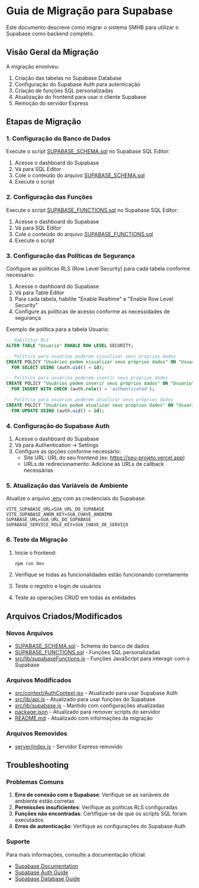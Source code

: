 # Guia de Migração para Supabase

Este documento descreve como migrar o sistema SMHB para utilizar o Supabase como backend completo.

## Visão Geral da Migração

A migração envolveu:
1. Criação das tabelas no Supabase Database
2. Configuração do Supabase Auth para autenticação
3. Criação de funções SQL personalizadas
4. Atualização do frontend para usar o cliente Supabase
5. Remoção do servidor Express

## Etapas de Migração

### 1. Configuração do Banco de Dados

Execute o script [SUPABASE_SCHEMA.sql](file:///c:/Users/sergi/Downloads/smhb-sistema-main/smhb-sistema-main/SUPABASE_SCHEMA.sql) no Supabase SQL Editor:

1. Acesse o dashboard do Supabase
2. Vá para SQL Editor
3. Cole o conteúdo do arquivo [SUPABASE_SCHEMA.sql](file:///c:/Users/sergi/Downloads/smhb-sistema-main/smhb-sistema-main/SUPABASE_SCHEMA.sql)
4. Execute o script

### 2. Configuração das Funções

Execute o script [SUPABASE_FUNCTIONS.sql](file:///c:/Users/sergi/Downloads/smhb-sistema-main/smhb-sistema-main/SUPABASE_FUNCTIONS.sql) no Supabase SQL Editor:

1. Acesse o dashboard do Supabase
2. Vá para SQL Editor
3. Cole o conteúdo do arquivo [SUPABASE_FUNCTIONS.sql](file:///c:/Users/sergi/Downloads/smhb-sistema-main/smhb-sistema-main/SUPABASE_FUNCTIONS.sql)
4. Execute o script

### 3. Configuração das Políticas de Segurança

Configure as políticas RLS (Row Level Security) para cada tabela conforme necessário:

1. Acesse o dashboard do Supabase
2. Vá para Table Editor
3. Para cada tabela, habilite "Enable Realtime" e "Enable Row Level Security"
4. Configure as políticas de acesso conforme as necessidades de segurança

Exemplo de política para a tabela Usuario:
```sql
-- Habilitar RLS
ALTER TABLE "Usuario" ENABLE ROW LEVEL SECURITY;

-- Política para usuários poderem visualizar seus próprios dados
CREATE POLICY "Usuários podem visualizar seus próprios dados" ON "Usuario"
  FOR SELECT USING (auth.uid() = id);

-- Política para usuários poderem inserir seus próprios dados
CREATE POLICY "Usuários podem inserir seus próprios dados" ON "Usuario"
  FOR INSERT WITH CHECK (auth.role() = 'authenticated');

-- Política para usuários poderem atualizar seus próprios dados
CREATE POLICY "Usuários podem atualizar seus próprios dados" ON "Usuario"
  FOR UPDATE USING (auth.uid() = id);
```

### 4. Configuração do Supabase Auth

1. Acesse o dashboard do Supabase
2. Vá para Authentication → Settings
3. Configure as opções conforme necessário:
   - Site URL: URL do seu frontend (ex: https://seu-projeto.vercel.app)
   - URLs de redirecionamento: Adicione as URLs de callback necessárias

### 5. Atualização das Variáveis de Ambiente

Atualize o arquivo [.env](file:///c:/Users/sergi/Downloads/smhb-sistema-main/smhb-sistema-main/.env) com as credenciais do Supabase:

```env
VITE_SUPABASE_URL=SUA_URL_DO_SUPABASE
VITE_SUPABASE_ANON_KEY=SUA_CHAVE_ANONIMA
SUPABASE_URL=SUA_URL_DO_SUPABASE
SUPABASE_SERVICE_ROLE_KEY=SUA_CHAVE_DE_SERVIÇO
```

### 6. Teste da Migração

1. Inicie o frontend:
   ```bash
   npm run dev
   ```

2. Verifique se todas as funcionalidades estão funcionando corretamente
3. Teste o registro e login de usuários
4. Teste as operações CRUD em todas as entidades

## Arquivos Criados/Modificados

### Novos Arquivos
- [SUPABASE_SCHEMA.sql](file:///c:/Users/sergi/Downloads/smhb-sistema-main/smhb-sistema-main/SUPABASE_SCHEMA.sql) - Schema do banco de dados
- [SUPABASE_FUNCTIONS.sql](file:///c:/Users/sergi/Downloads/smhb-sistema-main/smhb-sistema-main/SUPABASE_FUNCTIONS.sql) - Funções SQL personalizadas
- [src/lib/supabaseFunctions.js](file:///c:/Users/sergi/Downloads/smhb-sistema-main/smhb-sistema-main/src/lib/supabaseFunctions.js) - Funções JavaScript para interagir com o Supabase

### Arquivos Modificados
- [src/context/AuthContext.jsx](file:///c:/Users/sergi/Downloads/smhb-sistema-main/smhb-sistema-main/src/context/AuthContext.jsx) - Atualizado para usar Supabase Auth
- [src/lib/api.js](file:///c:/Users/sergi/Downloads/smhb-sistema-main/smhb-sistema-main/src/lib/api.js) - Atualizado para usar funções do Supabase
- [src/lib/supabase.js](file:///c:/Users/sergi/Downloads/smhb-sistema-main/smhb-sistema-main/src/lib/supabase.js) - Mantido com configurações atualizadas
- [package.json](file:///c:/Users/sergi/Downloads/smhb-sistema-main/smhb-sistema-main/package.json) - Atualizado para remover scripts do servidor
- [README.md](file:///c:/Users/sergi/Downloads/smhb-sistema-main/smhb-sistema-main/README.md) - Atualizado com informações da migração

### Arquivos Removidos
- [server/index.js](file:///c:/Users/sergi/Downloads/smhb-sistema-main/smhb-sistema-main/server/index.js) - Servidor Express removido

## Troubleshooting

### Problemas Comuns

1. **Erro de conexão com o Supabase**: Verifique se as variáveis de ambiente estão corretas
2. **Permissões insuficientes**: Verifique as políticas RLS configuradas
3. **Funções não encontradas**: Certifique-se de que os scripts SQL foram executados
4. **Erros de autenticação**: Verifique as configurações do Supabase Auth

### Suporte

Para mais informações, consulte a documentação oficial:
- [Supabase Documentation](https://supabase.com/docs)
- [Supabase Auth Guide](https://supabase.com/docs/guides/auth)
- [Supabase Database Guide](https://supabase.com/docs/guides/database)